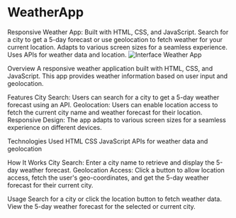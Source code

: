 # WeatherApp
Responsive Weather App: Built with HTML, CSS, and JavaScript. Search for a city to get a 5-day forecast or use geolocation to fetch weather for your current location. Adapts to various screen sizes for a seamless experience. Uses APIs for weather data and location.
![Interface](https://raw.githubusercontent.com/Rahamatunnisa1121/WeatherApp/main/output.png)
Weather App

Overview
A responsive weather application built with HTML, CSS, and JavaScript. This app provides weather information based on user input and geolocation.

Features
City Search: Users can search for a city to get a 5-day weather forecast using an API.
Geolocation: Users can enable location access to fetch the current city name and weather forecast for their location.
Responsive Design: The app adapts to various screen sizes for a seamless experience on different devices.

Technologies Used
HTML
CSS
JavaScript
APIs for weather data and geolocation

How It Works
City Search: Enter a city name to retrieve and display the 5-day weather forecast.
Geolocation Access: Click a button to allow location access, fetch the user's geo-coordinates, and get the 5-day weather forecast for their current city.

Usage
Search for a city or click the location button to fetch weather data.
View the 5-day weather forecast for the selected or current city.

